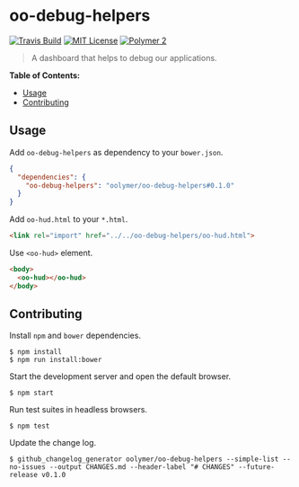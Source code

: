 # oo-debug-helpers

[![Travis Build](https://img.shields.io/travis/oolymer/oo-debug-helpers/master.svg)](https://travis-ci.org/oolymer/oo-debug-helpers)
[![MIT License](https://img.shields.io/badge/license-MIT%20License-blue.svg?style=flat)](https://opensource.org/licenses/MIT)
[![Polymer 2](https://img.shields.io/badge/webcomponents-Polymer%202-orange.svg?style=flat)](https://www.polymer-project.org/2.0/start/)

> A dashboard that helps to debug our applications.

**Table of Contents:**

<!-- TOC depthFrom:2 -->

- [Usage](#usage)
- [Contributing](#contributing)

<!-- /TOC -->

## Usage

Add `oo-debug-helpers` as dependency to your `bower.json`.

~~~json
{
  "dependencies": {
    "oo-debug-helpers": "oolymer/oo-debug-helpers#0.1.0"
  }
}
~~~

Add `oo-hud.html` to your `*.html`.

~~~html
<link rel="import" href="../../oo-debug-helpers/oo-hud.html">
~~~

Use `<oo-hud>` element.

~~~html
<body>
  <oo-hud></oo-hud>
</body>
~~~

## Contributing

Install `npm` and `bower` dependencies.

~~~
$ npm install
$ npm run install:bower
~~~

Start the development server and open the default browser.

~~~
$ npm start
~~~

Run test suites in headless browsers.

~~~
$ npm test
~~~

Update the change log.

~~~
$ github_changelog_generator oolymer/oo-debug-helpers --simple-list --no-issues --output CHANGES.md --header-label "# CHANGES" --future-release v0.1.0
~~~
